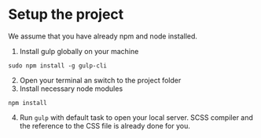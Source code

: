 # Setup the project

We assume that you have already npm and node installed.

1. Install gulp globally on your machine 
```
sudo npm install -g gulp-cli
```
2. Open your terminal an switch to the project folder 
3. Install necessary node modules 
```
npm install
```
4. Run ```gulp``` with default task to open your local server. SCSS compiler and the reference to the CSS file is already done for you.
